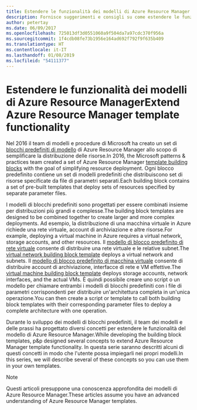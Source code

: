 ```yaml
---
title: Estendere le funzionalità dei modelli di Azure Resource Manager
description: Fornisce suggerimenti e consigli su come estendere le funzionalità dei modelli di Azure Resource Manager.
author: petertay
ms.date: 06/09/2017
ms.openlocfilehash: 725013df3d0551060a9f504da7a97cdc370f956a
ms.sourcegitcommit: 1f4cdb08fe73b1956e164ad692f792f9f635b409
ms.translationtype: HT
ms.contentlocale: it-IT
ms.lasthandoff: 01/08/2019
ms.locfileid: "54111377"
---
```

# <a name="extend-azure-resource-manager-template-functionality"></a><span data-ttu-id="5a1f8-103">Estendere le funzionalità dei modelli di Azure Resource Manager</span><span class="sxs-lookup"><span data-stu-id="5a1f8-103">Extend Azure Resource Manager template functionality</span></span>

<span data-ttu-id="5a1f8-104">Nel 2016 il team di modelli e procedure di Microsoft ha creato un set di [blocchi predefiniti di modello](https://github.com/mspnp/template-building-blocks/wiki) di Azure Resource Manager allo scopo di semplificare la distribuzione delle risorse.</span><span class="sxs-lookup"><span data-stu-id="5a1f8-104">In 2016, the Microsoft patterns & practices team created a set of Azure Resource Manager [template building blocks](https://github.com/mspnp/template-building-blocks/wiki) with the goal of simplifying resource deployment.</span></span> <span data-ttu-id="5a1f8-105">Ogni blocco predefinito contiene un set di modelli predefiniti che distribuiscono set di risorse specificate da file di parametri separati.</span><span class="sxs-lookup"><span data-stu-id="5a1f8-105">Each building block contains a set of pre-built templates that deploy sets of resources specified by separate parameter files.</span></span>

<span data-ttu-id="5a1f8-106">I modelli di blocchi predefiniti sono progettati per essere combinati insieme per distribuzioni più grandi e complesse.</span><span class="sxs-lookup"><span data-stu-id="5a1f8-106">The building block templates are designed to be combined together to create larger and more complex deployments.</span></span> <span data-ttu-id="5a1f8-107">Ad esempio, la distribuzione di una macchina virtuale in Azure richiede una rete virtuale, account di archiviazione e altre risorse.</span><span class="sxs-lookup"><span data-stu-id="5a1f8-107">For example, deploying a virtual machine in Azure requires a virtual network, storage accounts, and other resources.</span></span> <span data-ttu-id="5a1f8-108">Il [modello di blocco predefinito di rete virtuale](https://github.com/mspnp/template-building-blocks/wiki/VNet-(v1)) consente di distribuire una rete virtuale e le relative subnet.</span><span class="sxs-lookup"><span data-stu-id="5a1f8-108">The [virtual network building block template](https://github.com/mspnp/template-building-blocks/wiki/VNet-(v1)) deploys a virtual network and subnets.</span></span> <span data-ttu-id="5a1f8-109">Il [modello di blocco predefinito di macchina virtuale](https://github.com/mspnp/template-building-blocks/wiki/Windows-and-Linux-VMs-(v1)) consente di distribuire account di archiviazione, interfacce di rete e VM effettive.</span><span class="sxs-lookup"><span data-stu-id="5a1f8-109">The [virtual machine building block template](https://github.com/mspnp/template-building-blocks/wiki/Windows-and-Linux-VMs-(v1)) deploys storage accounts, network interfaces, and the actual VMs.</span></span> <span data-ttu-id="5a1f8-110">È quindi possibile creare uno script o un modello per chiamare entrambi i modelli di blocchi predefiniti con i file di parametri corrispondenti per distribuire un'architettura completa in un'unica operazione.</span><span class="sxs-lookup"><span data-stu-id="5a1f8-110">You can then create a script or template to call both building block templates with their corresponding parameter files to deploy a complete architecture with one operation.</span></span>

<span data-ttu-id="5a1f8-111">Durante lo sviluppo dei modelli di blocchi predefiniti, il team dei modelli e delle prassi ha progettato diversi concetti per estendere le funzionalità del modello di Azure Resource Manager.</span><span class="sxs-lookup"><span data-stu-id="5a1f8-111">While developing the building block templates, p&p designed several concepts to extend Azure Resource Manager template functionality.</span></span> <span data-ttu-id="5a1f8-112">In questa serie saranno descritti alcuni di questi concetti in modo che l'utente possa impiegarli nei propri modelli.</span><span class="sxs-lookup"><span data-stu-id="5a1f8-112">In this series, we will describe several of these concepts so you can use them in your own templates.</span></span>

> [!NOTE]
> <span data-ttu-id="5a1f8-113">Questi articoli presuppone una conoscenza approfondita dei modelli di Azure Resource Manager.</span><span class="sxs-lookup"><span data-stu-id="5a1f8-113">These articles assume you have an advanced understanding of Azure Resource Manager templates.</span></span>